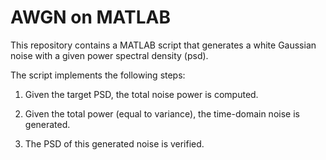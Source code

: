 AWGN on MATLAB
===========

This repository contains a MATLAB script that generates a white Gaussian noise with a given power spectral density (psd).

The script implements the following steps:

1. Given the target PSD, the total noise power is computed. 

2. Given the total power (equal to variance), the time-domain noise is generated.

3. The PSD of this generated noise is verified.
